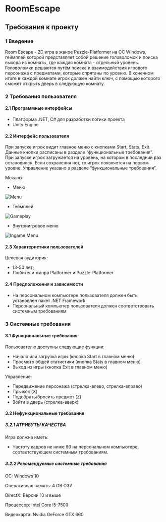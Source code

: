 # RoomEscape
## Требования к проекту
### 1 Введение
Room Escape - 2D игра в жанре Puzzle-Platformer на ОС Windows, геймплей которой представляет собой решение головоломок и поиска выхода из комнаты, где каждая комната - отдельный уровень. Головоломки решаются путём поиска и взаимодействия игрового персонажа с предметами, которые спрятаны по уровню. В конечном итоге в каждой комнате игрок должен найти ключ, с помощью которого сможет открыть дверь в следующую комнату.

### 2 Требования пользователя
#### 2.1 Программные интерфейсы
* Платформа .NET, C# для разработки логики проекта
* Unity Engine

#### 2.2 Интерфейс пользователя
При запуске игрок видит главное меню с кнопками Start, Stats, Exit. Данные кнопки расписаны в разделе “функциональные требования”. При запуске игрок загружается на уровень, на котором в последний раз остановился. Если сохранения нет, то игрок появляется на первом уровне. Управление указано в разделе “функциональные требования”.

Мокапы:
* Меню

![Menu](https://cdn.discordapp.com/attachments/428973249502642208/499311704082219019/unknown.png)

* Геймплей

![Gameplay](https://cdn.discordapp.com/attachments/178558940315910145/499317142873833472/unknown.png)

* Внутриигровое меню

![Ingame Menu](https://cdn.discordapp.com/attachments/428973249502642208/499319755744870400/unknown.png)

#### 2.3 Характеристики пользователей
Целевая аудитория:
* 13-50 лет;
* Любители жанра Platformer и Puzzle-Platformer

#### 2.4 Предположения и зависимости
* На персональном компьютере пользователя должен быть установлен пакет .NET Framework 
* Персональный компьютер пользователя должен соответствовать системным требованиям

### 3 Системные требования
#### 3.1 Функциональные требования
Пользователю доступны следующие функции:
* Начало или загрузка игры (кнопка Start в главном меню)
* Просмотр общей статистики (кнопка Stats в главном меню)
* Выход из игры (кнопка Exit в главном меню)

Управление:
* Передвижение персонажа (стрелка-влево, стрелка-вправо)
* Прыжок (X)
* Подобрать/бросить предмет (Z)
* Войти в дверь (стрелка-вверх)
#### 3.2 Нефункциональные требования
##### 3.2.1 АТРИБУТЫ КАЧЕСТВА
Игра должна иметь:
* Частоту кадров не ниже 60 на персональном компьютере, соответствующем системным требованиям.
##### 3.2.2 Рекомендуемые системные требования
ОС: Windows 10

Оперативная память: 4 GB ОЗУ

DirectX: Версии 10 и выше

Процессор: Intel Core i5-7500

Видеокарта: Nvidia GeForce GTX 660
